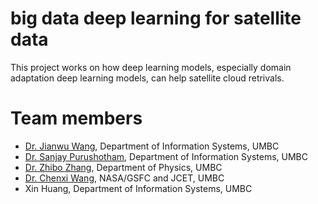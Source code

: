 # big data deep learning for satellite data
This project works on how deep learning models, especially domain adaptation deep learning models, can help satellite cloud retrivals. 


# Team members
- [Dr. Jianwu Wang](https://userpages.umbc.edu/~jianwu/), Department of Information Systems, UMBC
- [Dr. Sanjay Purushotham](https://sanjayp.is.umbc.edu/), Department of Information Systems, UMBC
- [Dr. Zhibo Zhang](https://physics.umbc.edu/people/faculty/zhang/), Department of Physics, UMBC
- [Dr. Chenxi Wang](https://science.gsfc.nasa.gov/sed/bio/chenxi.wang), NASA/GSFC and JCET, UMBC
- Xin Huang, Department of Information Systems, UMBC
